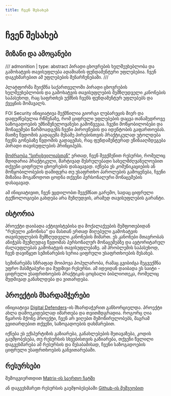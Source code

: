 ```yaml
---
title: ჩვენ შესახებ
---
```


# ჩვენ შესახებ

## მიზანი და ამოცანები

/// admonition | 
    type: abstract
პირადი ცხოვრების ხელშეუხებლობა და გამოხატვის თავისუფლება ადამიანის ფუნდამენტური უფლებებია.
ჩვენ დაგეხმარებით ამ უფლებების შენარჩუნებაში.
///

პლატფორმა შეიქმნა საქართველოში პირადი ცხოვრების ხელშეუხებლობის და გამოხატვის თავისუფლების
შემზღუდველი კანონების საპასუხოდ, რაც საფრთხეს უქმნის ჩვენს ფუნდამენტურ 
უფლებებს და ქვეყნის მომავალს.

FOI Security ინიციატივა შექმნილია გიორგი ლუბარეცის მიერ და დაფუძნებულია რწმენაზე, რომ 
ციფრული უფლებების დაცვა თანამედროვე საზოგადოების უმნიშვნელოვანესი გამოწვევაა. 
ჩვენი მოწყობილობები და მონაცემები წარმოადგენს ჩვენი პიროვნების
და იდენტობის გაფართოებას. მათზე წვდომის გადაცემა მესამე პირებისთვის პრაქტიკულად უტოლდება
ჩვენს გონებაზე წვდომის გადაცემას, რაც ფუნდამენტურად ეწინააღმდეგება პირადი თავისუფლების პრინციპებს.

[მოძრაობა "სირცხვილიასთან"](https://shame.ge/) ერთად, ჩვენ შევქმენით რესურსი, რომელიც მდიდარია პრაქტიკული, 
მარტივად შესრულებადი სახელმძღვანელოებით თქვენი ციფრული ცხოვრების დასაცავად. 
იქნება ეს კომუნიკაციების ან მოწყობილობების დაშიფვრა თუ უსაფრთხო პაროლების გამოყენება, 
ჩვენი მიზანია მოგაწოდოთ ცოდნა თქვენი პერსონალური მონაცემების დასაცავად.

ამ ინიციატივით, ჩვენ ვცდილობთ შევქმნათ გარემო, სადაც ციფრული ტექნოლოგიები გახდება არა შეზღუდვის, 
არამედ თავისუფლების გარანტი.

## ისტორია

პროექტი დაიბადა აქტივისტებისა და მოქალაქეების შეშფოთებიდან "რუსული კანონისა" და მასთან ერთად 
მიღებული გამოხატვის თავისუფლების შემზღუდველი კანონების მიმართ. ეს კანონები მთავრობას ანიჭებს 
შეუზღუდავ წვდომას პერსონალურ მონაცემებზე და ავტორიტარულ ძალაუფლებას გამოხატვის თავისუფლებაზე.
ამ პრობლემის საპასუხოდ, ჩვენ დავიწყეთ სემინარების სერია ციფრული უსაფრთხოების შესახებ.

სემინარებმა სწრაფად მოიპოვა პოპულარობა, რამაც გვიბიძგა შეგვექმნა უფრო მასშტაბური 
და მუდმივი რესურსი. ამ იდეიდან დაიბადა ეს საიტი - ციფრული უსაფრთხოების პრაქტიკის 
ცოცხალი ბიბლიოთეკა, რომელიც მუდმივად განახლდება და ვითარდება.


## პროექტის მხარდამჭერები
ინიციატივა [Digital Defenders](https://www.digitaldefenders.org/)-ის მხარდაჭერით განხორციელდა. 
პროექტი ახლა დამოუკიდებლად იმართება და თვითმდგრადია. როგორც ღია წყაროს მქონე პროექტი, 
ჩვენ არ ვიღებთ შემოწირულობებს, მაგრამ ვვითარდებით თქვენი, საზოგადოების დახმარებით.

იქნება ეს ექსპერტიზის გაზიარება, განახლებების შეთავაზება, კოდის გაუმჯობესება,
თუ რესურსის სხვებისთვის გაზიარება, თქვენი წვლილი დაგვეხმარება ამ რესურსის და შესაბამისად,
ჩვენი საზოგადოების ციფრული უსაფრთხოების განვითარებაში.

## რესურსები

შემოგვიერთდით [Matrix-ის საერთო ჩატში](https://matrix.to/#/%23foige-general:matrix.org)

ან დაგვეხმარეთ რესურსის გაუმჯობესებაში [Github-ის მეშვეობით](https://github.com/foige/security.foi.ge)